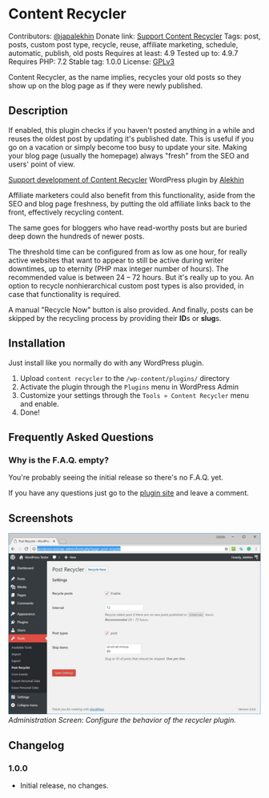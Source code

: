 # Content Recycler
Contributors: [@japalekhin](https://profiles.wordpress.org/japalekhin)
Donate link: [Support Content Recycler](https://jap.alekhin.io/content-recycler-wordpress-plugin-affiliate-marketers)
Tags: post, posts, custom post type, recycle, reuse, affiliate marketing, schedule, automatic, publish, old posts
Requires at least: 4.9
Tested up to: 4.9.7
Requires PHP: 7.2
Stable tag: 1.0.0
License: [GPLv3](https://www.gnu.org/licenses/gpl.html)

Content Recycler, as the name implies, recycles your old posts so they show up on the blog page as if they were newly published.

## Description

If enabled, this plugin checks if you haven't posted anything in a while and reuses the oldest post by updating it's published date. This is useful if you go on a vacation or simply become too busy to update your site. Making your blog page (usually the homepage) always "fresh" from the SEO and users' point of view.

[Support development of Content Recycler](https://jap.alekhin.io/content-recycler-wordpress-plugin-affiliate-marketers "Support the development of Content Recycler WordPress Plugin") WordPress plugin by [Alekhin](https://jap.alekhin.io "Japa Alekhin Llemos")

Affiliate marketers could also benefit from this functionality, aside from the SEO and blog page freshness, by putting the old affiliate links back to the front, effectively recycling content.

The same goes for bloggers who have read-worthy posts but are buried deep down the hundreds of newer posts.

The threshold time can be configured from as low as one hour, for really active websites that want to appear to still be active during writer downtimes, up to eternity (PHP max integer number of hours). The recommended value is between 24 – 72 hours. But it's really up to you. An option to recycle nonhierarchical custom post types is also provided, in case that functionality is required.

A manual "Recycle Now" button is also provided. And finally, posts can be skipped by the recycling process by providing their **ID**s or **slug**s.

## Installation

Just install like you normally do with any WordPress plugin.

1. Upload `content recycler` to the `/wp-content/plugins/` directory
1. Activate the plugin through the `Plugins` menu in WordPress Admin
1. Customize your settings through the `Tools » Content Recycler` menu and enable.
1. Done!

## Frequently Asked Questions

### Why is the F.A.Q. empty?

You're probably seeing the initial release so there's no F.A.Q. yet.

If you have any questions just go to the [plugin site](https://jap.alekhin.io/content-recycler-wordpress-plugin-affiliate-marketers "Content Recycler WordPress Plugin by Alekhin") and leave a comment.

## Screenshots
![Administration Screen](assets/screenshot-1.jpg)
_Administration Screen: Configure the behavior of the recycler plugin._

## Changelog

### 1.0.0
* Initial release, no changes.
